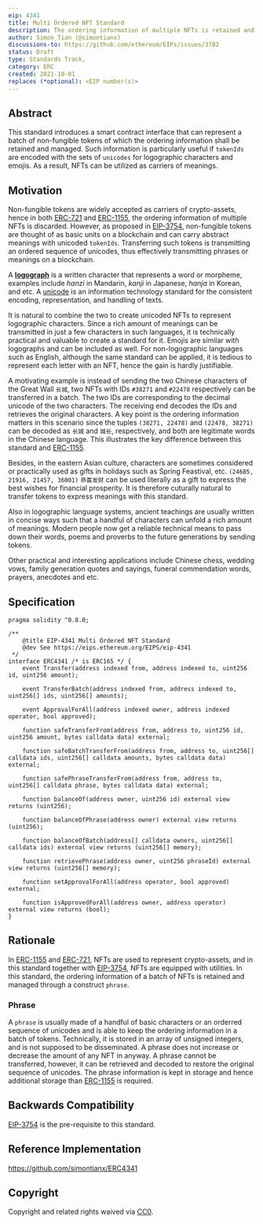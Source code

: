 ```yaml
---
eip: 4341
title: Multi Ordered NFT Standard
description: The ordering information of multiple NFTs is retained and managed.
author: Simon Tian (@simontianx)
discussions-to: https://github.com/ethereum/EIPs/issues/3782
status: Draft
type: Standards Track,
category: ERC
created: 2021-10-01
replaces (*optional): <EIP number(s)>
---
```


## Abstract
This standard introduces a smart contract interface that can represent a batch
of non-fungible tokens of which the ordering information shall be retained and
managed. Such information is particularly useful if `tokenIds` are encoded with
the sets of `unicodes` for logographic characters and emojis. As a result, NFTs
can be utilized as carriers of meanings.

## Motivation
Non-fungible tokens are widely accepted as carriers of crypto-assets, hence in both
[ERC-721](./eip-721.md) and [ERC-1155](./eip-1155.md), the ordering information of 
multiple NFTs is discarded. However, as proposed in [EIP-3754](./eip-3754.md), 
non-fungible tokens are thought of as basic units on a blockchain and can carry 
abstract meanings with unicoded `tokenIds`. Transferring such tokens is transmitting 
an ordered sequence of unicodes, thus effectively transmitting phrases or meanings 
on a blockchain.

A **[logograph](https://en.wikipedia.org/wiki/Logogram)** is a written character
that represents a word or morpheme, examples include _hanzi_ in Mandarin, _kanji_
in Japanese, _hanja_ in Korean, and etc. A [unicode](https://en.wikipedia.org/wiki/Unicode) 
is an information technology standard for the consistent encoding, representation, and
handling of texts.

It is natural to combine the two to create unicoded NFTs to represent logographic
characters. Since a rich amount of meanings can be transmitted in just a few
characters in such languages, it is technically practical and valuable to create
a standard for it. Emojis are similar with logographs and can be included as well.
For non-logographic languages such as English, although the same standard can be
applied, it is tedious to represent each letter with an NFT, hence the gain is
hardly justifiable.

A motivating example is instead of sending the two Chinese characters of the
Great Wall `长城`, two NFTs with IDs `#38271` and `#22478` respectively can be
transferred in a batch. The two IDs are corresponding to the decimal unicode of
the two characters. The receiving end decodes the IDs and retrieves the original
characters. A key point is the ordering information matters in this scenario
since the tuples `(38271, 22478)` and `(22478, 38271)` can be decoded as
`长城` and `城长`, respectively, and both are legitimate words in the Chinese
language. This illustrates the key difference between this standard and [ERC-1155](./eip-1155.md).

Besides, in the eastern Asian culture, characters are sometimes considered or
practically used as gifts in holidays such as Spring Feastival, etc.
`(24685, 21916, 21457, 36001)` `恭喜发财` can be used literally as a gift to
express the best wishes for financial prosperity. It is therefore cuturally
natural to transfer tokens to express meanings with this standard.

Also in logographic language systems, ancient teachings are usually written in
concise ways such that a handful of characters can unfold a rich amount of
meanings. Modern people now get a reliable technical means to pass down their
words, poems and proverbs to the future generations by sending tokens.

Other practical and interesting applications include Chinese chess, wedding
vows, family generation quotes and sayings, funeral commendation words, prayers,
anecdotes and etc.

## Specification
```
pragma solidity ^0.8.0;

/**
    @title EIP-4341 Multi Ordered NFT Standard
    @dev See https://eips.ethereum.org/EIPS/eip-4341
 */
interface ERC4341 /* is ERC165 */ {
    event Transfer(address indexed from, address indexed to, uint256 id, uint256 amount);

    event TransferBatch(address indexed from, address indexed to, uint256[] ids, uint256[] amounts);

    event ApprovalForAll(address indexed owner, address indexed operator, bool approved);

    function safeTransferFrom(address from, address to, uint256 id, uint256 amount, bytes calldata data) external;

    function safeBatchTransferFrom(address from, address to, uint256[] calldata ids, uint256[] calldata amounts, bytes calldata data) external;

    function safePhraseTransferFrom(address from, address to, uint256[] calldata phrase, bytes calldata data) external;

    function balanceOf(address owner, uint256 id) external view returns (uint256);

    function balanceOfPhrase(address owner) external view returns (uint256);

    function balanceOfBatch(address[] calldata owners, uint256[] calldata ids) external view returns (uint256[] memory);

    function retrievePhrase(address owner, uint256 phraseId) external view returns (uint256[] memory);

    function setApprovalForAll(address operator, bool approved) external;

    function isApprovedForAll(address owner, address operator) external view returns (bool);
}
```

## Rationale
In [ERC-1155](./eip-1155.md) and [ERC-721](./eip-721.md), NFTs are used to represent
crypto-assets, and in this standard together with [EIP-3754](./eip-3754.md), NFTs
are equipped with utilities. In this standard, the ordering information of a batch
of NFTs is retained and managed through a construct `phrase`.

### Phrase
A `phrase` is usually made of a handful of basic characters or an orderred sequence
of unicodes and is able to keep the ordering information in a batch of tokens.
Technically, it is stored in an array of unsigned integers, and is not supposed
to be disseminated. A phrase does not increase or decrease the amount of any NFT
in anyway. A phrase cannot be transferred, however, it can be retrieved and
decoded to restore the original sequence of unicodes. The phrase information
is kept in storage and hence additional storage than [ERC-1155](./eip-1155.md) is required.

## Backwards Compatibility
[EIP-3754](./eip-3754.md) is the pre-requisite to this standard.

## Reference Implementation
https://github.com/simontianx/ERC4341

## Copyright
Copyright and related rights waived via [CC0](https://creativecommons.org/publicdomain/zero/1.0/).
